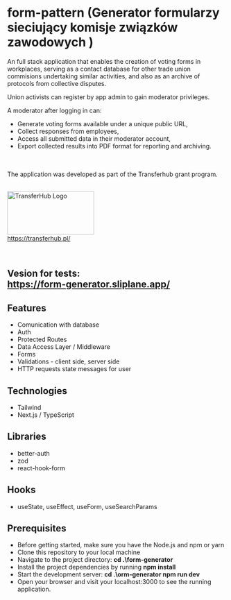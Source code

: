 # form-pattern (Generator formularzy sieciujący komisje związków zawodowych )

An full stack application that enables the creation of voting forms in workplaces, serving as a contact database for other trade union commisions undertaking similar activities, and also as an archive of protocols from collective disputes.

Union activists can register by app admin to gain moderator privileges.

A moderator after logging in can:

- Generate voting forms available under a unique public URL,
- Collect responses from employees,
- Access all submitted data in their moderator account,
- Export collected results into PDF format for reporting and archiving.
<br/>
<br/>
The application was developed as part of the Transferhub grant program.
<br/>
<br/>

  <img 
    src="https://github.com/user-attachments/assets/9b8272e5-a6fb-4a13-a69a-8720820d9055" 
    alt="TransferHub Logo" 
    width="200" 
    height="100"
  />
  <br/>
  https://transferhub.pl/
  


<br/>






## Vesion for tests: <br> https://form-generator.sliplane.app/ <br/> 
## Features

* Comunication with database
* Auth
* Protected Routes
* Data Access Layer / Middleware
* Forms
* Validations - client side, server side
* HTTP requests state messages for user


## Technologies

* Tailwind 
* Next.js / TypeScript


## Libraries

* better-auth
* zod
* react-hook-form
  
## Hooks
* useState, useEffect, useForm, useSearchParams

## Prerequisites
* Before getting started, make sure you have the Node.js and npm or yarn
* Clone this repository to your local machine
* Navigate to the project directory: **cd .\form-generator**
* Install the project dependencies by running **npm install** 
* Start the development server: **cd .\orm-generator npm run dev** 
* Open your browser and visit your localhost:3000 to see the running application.

 

